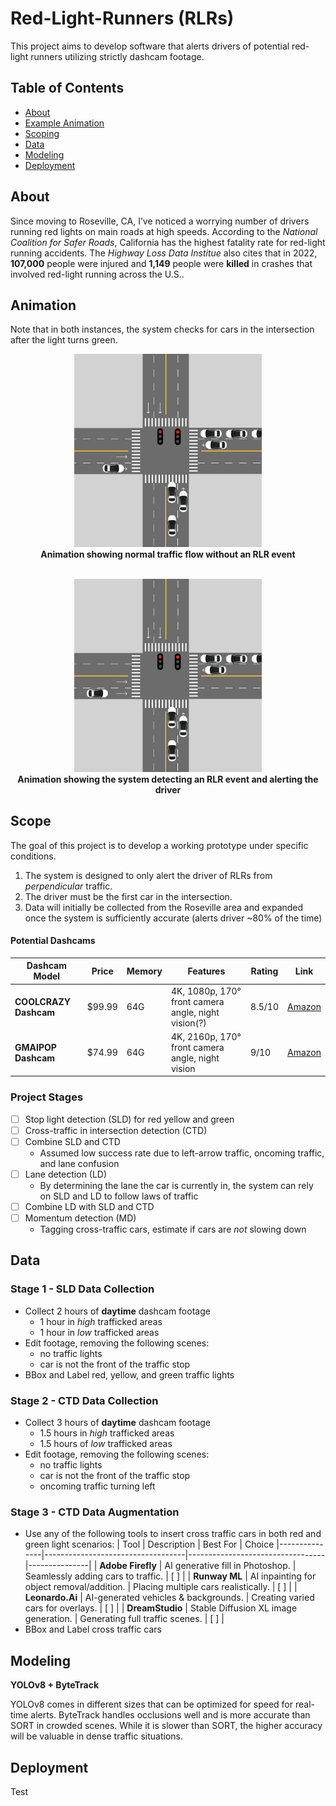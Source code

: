 # Red-Light-Runners (RLRs)
This project aims to develop software that alerts drivers of potential red-light runners utilizing strictly dashcam footage.


## Table of Contents
- [About](#about)
- [Example Animation](#animation)
- [Scoping](#scope)
- [Data](#data)
- [Modeling](#modeling)
- [Deployment](#deployment)

## About
Since moving to Roseville, CA, I’ve noticed a worrying number of drivers running red lights on main roads at high speeds. According to the *National Coalition for Safer Roads*, California has the highest fatality rate for red-light running accidents. The *Highway Loss Data Institue* also cites that in 2022, **107,000** people were injured and **1,149** people were **killed** in crashes that involved red-light running across the U.S.. 

## Animation

Note that in both instances, the system checks for cars in the intersection after the light turns green. 
<p align="center">
  <img src="images/clear-traffic-animation.gif" width="300">
  <br>
  <b>Animation showing normal traffic flow without an RLR event</b>
  <br>
  <br>
</p>

<p align="center">
  <img src="images/rlr-animation.gif" width="300">
  <br>
  <b>Animation showing the system detecting an RLR event and alerting the driver</b>
</p>


## Scope
The goal of this project is to develop a working prototype under specific conditions.
1. The system is designed to only alert the driver of RLRs from *perpendicular* traffic.
2. The driver must be the first car in the intersection.
3. Data will initially be collected from the Roseville area and expanded once the system is sufficiently accurate (alerts driver ~80% of the time)

#### Potential Dashcams
| Dashcam Model        | Price   | Memory | Features                                              | Rating  | Link  |
|----------------------|---------|--------|------------------------------------------------------|---------|-------|
| **COOLCRAZY Dashcam** | $99.99  | 64G    | 4K, 1080p, 170° front camera angle, night vision(?) | 8.5/10  | [Amazon](https://www.amazon.com/COOLCRAZY-Camera-Control-Parking-Monitor/dp/B0DFM5WG8X) |
| **GMAIPOP Dashcam**  | $74.99  | 64G    | 4K, 2160p, 170° front camera angle, night vision     | 9/10    | [Amazon](https://www.amazon.com/Camera-Dashboard-Recorder-Parking-Recording/dp/B0CC9G8G9Q) |


### Project Stages
- [ ] Stop light detection (SLD) for red yellow and green
- [ ] Cross-traffic in intersection detection (CTD)
- [ ] Combine SLD and CTD
  - Assumed low success rate due to left-arrow traffic, oncoming traffic, and lane confusion
- [ ] Lane detection (LD)
  - By determining the lane the car is currently in, the system can rely on SLD and LD to follow laws of traffic
- [ ] Combine LD with SLD and CTD
- [ ] Momentum detection (MD)
  - Tagging cross-traffic cars, estimate if cars are *not* slowing down

## Data
### Stage 1 - SLD Data Collection
* Collect 2 hours of **daytime** dashcam footage
  - 1 hour in *high* trafficked areas
  - 1 hour in *low* trafficked areas
* Edit footage, removing the following scenes:
  - no traffic lights
  - car is not the front of the traffic stop
* BBox and Label red, yellow, and green traffic lights

### Stage 2 - CTD Data Collection
* Collect 3 hours of **daytime** dashcam footage
  - 1.5 hours in *high* trafficked areas
  - 1.5 hours of *low* trafficked areas
* Edit footage, removing the following scenes:
  - no traffic lights
  - car is not the front of the traffic stop
  - oncoming traffic turning left

### Stage 3 - CTD Data Augmentation
* Use any of the following tools to insert cross traffic cars in both red and green light scenarios:
  | Tool           | Description                           | Best For                          | Choice
  |---------------|-----------------------------------|----------------------------------|---------------|
  | **Adobe Firefly** | AI generative fill in Photoshop. | Seamlessly adding cars to traffic. | [ ] |
  | **Runway ML**  | AI inpainting for object removal/addition. | Placing multiple cars realistically. | [ ] |
  | **Leonardo.Ai** | AI-generated vehicles & backgrounds. | Creating varied cars for overlays. | [ ] |
  | **DreamStudio** | Stable Diffusion XL image generation. | Generating full traffic scenes. | [ ] |
* BBox and Label cross traffic cars


## Modeling
**YOLOv8 + ByteTrack**

YOLOv8 comes in different sizes that can be optimized for speed for real-time alerts.
ByteTrack handles occlusions well and is more accurate than SORT in crowded scenes. While it is slower than SORT, the higher accuracy will be valuable in dense traffic situations.


## Deployment

Test
